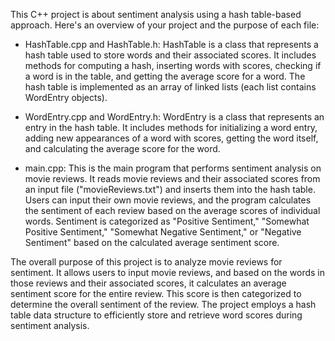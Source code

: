 This C++ project is about sentiment analysis using a hash table-based approach. Here's an overview of your project and the purpose of each file:

-  HashTable.cpp and HashTable.h:
HashTable is a class that represents a hash table used to store words and their associated scores.
It includes methods for computing a hash, inserting words with scores, checking if a word is in the table, and getting the average score for a word.
The hash table is implemented as an array of linked lists (each list contains WordEntry objects).

-  WordEntry.cpp and WordEntry.h:
WordEntry is a class that represents an entry in the hash table.
It includes methods for initializing a word entry, adding new appearances of a word with scores, getting the word itself, and calculating the average score for the word.

-  main.cpp:
This is the main program that performs sentiment analysis on movie reviews.
It reads movie reviews and their associated scores from an input file ("movieReviews.txt") and inserts them into the hash table.
Users can input their own movie reviews, and the program calculates the sentiment of each review based on the average scores of individual words.
Sentiment is categorized as "Positive Sentiment," "Somewhat Positive Sentiment," "Somewhat Negative Sentiment," or "Negative Sentiment" based on the calculated average sentiment score.

The overall purpose of this project is to analyze movie reviews for sentiment. It allows users to input movie reviews, and based on the words in those reviews and their associated scores, it calculates an average sentiment score for the entire review. This score is then categorized to determine the overall sentiment of the review. The project employs a hash table data structure to efficiently store and retrieve word scores during sentiment analysis.
